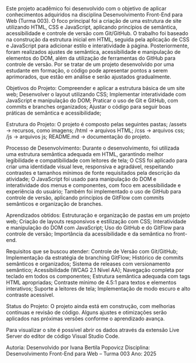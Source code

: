 Este projeto acadêmico foi desenvolvido com o objetivo de aplicar conhecimentos adquiridos na disciplina Desenvolvimento Front-End para Web (Turma 003).
O foco principal foi a criação de uma estrutura de site utilizando HTML, CSS e JavaScript, aplicando princípios de semântica, acessibilidade e controle de versão com Git/GitHub.
O trabalho foi baseado na construção da estrutura inicial em HTML, seguida pela aplicação de CSS e JavaScript para adicionar estilo e interatividade à página. Posteriormente, foram realizados ajustes de semântica, acessibilidade e manipulação de elementos do DOM, além da utilização de ferramentas do GitHub para controle de versão.
Por se tratar de um projeto desenvolvido por uma estudante em formação, o código pode apresentar pontos a serem aprimorados, que estão em análise e serão ajustados gradualmente.

Objetivos do Projeto:
Compreender e aplicar a estrutura básica de um site web;
Desenvolver o layout utilizando CSS;
Implementar interatividade com JavaScript e manipulação do DOM;
Praticar o uso de Git e GitHub, com commits e branches organizados;
Ajustar o código para seguir boas práticas de semântica e acessibilidade;

Estrutura do Projeto:
O projeto é composto pelas seguintes pastas;
/assets → recursos, como imagens;
/html → arquivos HTML;
/css → arquivos css;
/js → arquivos js;
README.md → documentação do projeto.

Processo de Desenvolvimento:
Durante o desenvolvimento, foi utilizada uma estrutura semântica adequada em HTML, garantindo melhor legibilidade e compatibilidade com leitores de tela;
O CSS foi aplicado para criar uma identidade visual leve, responsiva e agradável, respeitando contrastes e tamanhos mínimos de fonte requisitados pela descrição da atividade;
O JavaScript foi usado para manipulação do DOM e interatividade dos menus e componentes, com foco em acessibilidade e experiência do usuário;
Também foi implementado o uso de GitHub para controle de versão, aplicando princípios de GitFlow com commits semânticos e organização de branches.

Aprendizados obtidos:
Estruturação e organização de pastas em um projeto web;
Criação de layouts responsivos e estilização com CSS;
Interatividade e manipulação do DOM com JavaScript;
Uso do GitHub e do GitFlow para controle de versão;
Importância da acessibilidade e da semântica no front-end.

Requisitos que se buscou atender:
Controle de Versão com Git/GitHub;
Implementação da estratégia de branching GitFlow;
Histórico de commits semânticos e organizados;
Sistema de releases com versionamento semântico;
Acessibilidade (WCAG 2.1 Nível AA);
Navegação completa por teclado em todos os componentes;
Estrutura semântica adequada com tags HTML apropriadas;
Contraste mínimo de 4.5:1 para textos e elementos interativos;
Suporte a leitores de tela;
Implementação de modo escuro e alto contraste acessível.

Status do Projeto:
O projeto ainda está em construção, com melhorias contínuas e revisão de código.
Alguns ajustes e otimizações serão aplicados nas próximas versões conforme o aprendizado avança.

Para visualizar o site é possível abrir os dados através da extensão Live Server do editor de código Visual Studio Code.

Autoria:
Desenvolvido por Ivana Bertila Popovicz
Disciplina: Desenvolvimento Front-End para Web – Turma 003
Ano: 2025
